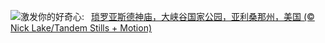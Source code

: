 ![](https://www.bing.com/th?id=OHR.CanyonSnow_ZH-CN3910130781_UHD.jpg&w=1000)激发你的好奇心:&nbsp;&ensp;[琐罗亚斯德神庙，大峡谷国家公园，亚利桑那州，美国 (© Nick Lake/Tandem Stills + Motion)](https://www.bing.com/th?id=OHR.CanyonSnow_ZH-CN3910130781_UHD.jpg)
<br><br/>
